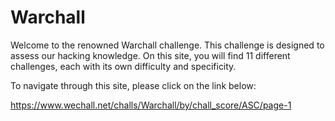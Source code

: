 # Warchall

Welcome to the renowned Warchall challenge. This challenge is designed to assess our hacking knowledge. On this site, you will find 11 different challenges, each with its own difficulty and specificity.

To navigate through this site, please click on the link below:

https://www.wechall.net/challs/Warchall/by/chall_score/ASC/page-1
